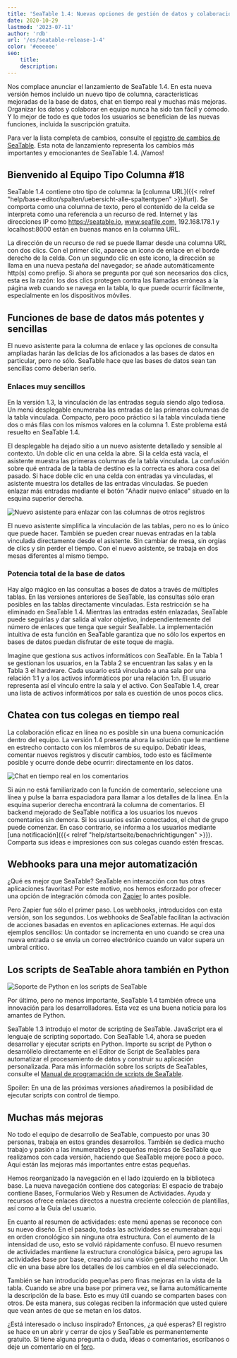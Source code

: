 ```yaml
---
title: 'SeaTable 1.4: Nuevas opciones de gestión de datos y colaboración en línea - SeaTable'
date: 2020-10-29
lastmod: '2023-07-11'
author: 'rdb'
url: '/es/seatable-release-1-4'
color: '#eeeeee'
seo:
    title:
    description:
---
```


Nos complace anunciar el lanzamiento de SeaTable 1.4. En esta nueva versión hemos incluido un nuevo tipo de columna, características mejoradas de la base de datos, chat en tiempo real y muchas más mejoras. Organizar los datos y colaborar en equipo nunca ha sido tan fácil y cómodo. Y lo mejor de todo es que todos los usuarios se benefician de las nuevas funciones, incluida la suscripción gratuita.

Para ver la lista completa de cambios, consulte el [registro de cambios de SeaTable](https://seatable.io/es/docs/changelog/version-1-4/). Esta nota de lanzamiento representa los cambios más importantes y emocionantes de SeaTable 1.4. ¡Vamos!

## Bienvenido al Equipo Tipo Columna #18

SeaTable 1.4 contiene otro tipo de columna: la [columna URL]({{< relref "help/base-editor/spalten/uebersicht-alle-spaltentypen" >}}#url). Se comporta como una columna de texto, pero el contenido de la celda se interpreta como una referencia a un recurso de red. Internet y las direcciones IP como https://seatable.io, www.seafile.com, 192.168.178.1 y localhost:8000 están en buenas manos en la columna URL.

La dirección de un recurso de red se puede llamar desde una columna URL con dos clics. Con el primer clic, aparece un icono de enlace en el borde derecho de la celda. Con un segundo clic en este icono, la dirección se llama en una nueva pestaña del navegador; se añade automáticamente http(s) como prefijo. Si ahora se pregunta por qué son necesarios dos clics, esta es la razón: los dos clics protegen contra las llamadas erróneas a la página web cuando se navega en la tabla, lo que puede ocurrir fácilmente, especialmente en los dispositivos móviles.

## Funciones de base de datos más potentes y sencillas

El nuevo asistente para la columna de enlace y las opciones de consulta ampliadas harán las delicias de los aficionados a las bases de datos en particular, pero no sólo. SeaTable hace que las bases de datos sean tan sencillas como deberían serlo.

### Enlaces muy sencillos

En la versión 1.3, la vinculación de las entradas seguía siendo algo tediosa. Un menú desplegable enumeraba las entradas de las primeras columnas de la tabla vinculada. Compacto, pero poco práctico si la tabla vinculada tiene dos o más filas con los mismos valores en la columna 1. Este problema está resuelto en SeaTable 1.4.

El desplegable ha dejado sitio a un nuevo asistente detallado y sensible al contexto. Un doble clic en una celda la abre. Si la celda está vacía, el asistente muestra las primeras columnas de la tabla vinculada. La confusión sobre qué entrada de la tabla de destino es la correcta es ahora cosa del pasado. Si hace doble clic en una celda con entradas ya vinculadas, el asistente muestra los detalles de las entradas vinculadas. Se pueden enlazar más entradas mediante el botón "Añadir nuevo enlace" situado en la esquina superior derecha.

![Nuevo asistente para enlazar con las columnas de otros registros](linking-dialog.png)

El nuevo asistente simplifica la vinculación de las tablas, pero no es lo único que puede hacer. También se pueden crear nuevas entradas en la tabla vinculada directamente desde el asistente. Sin cambiar de mesa, sin orgías de clics y sin perder el tiempo. Con el nuevo asistente, se trabaja en dos mesas diferentes al mismo tiempo.

### Potencia total de la base de datos

Hay algo mágico en las consultas a bases de datos a través de múltiples tablas. En las versiones anteriores de SeaTable, las consultas sólo eran posibles en las tablas directamente vinculadas. Esta restricción se ha eliminado en SeaTable 1.4. Mientras las entradas estén enlazadas, SeaTable puede seguirlas y dar salida al valor objetivo, independientemente del número de enlaces que tenga que seguir SeaTable. La implementación intuitiva de esta función en SeaTable garantiza que no sólo los expertos en bases de datos puedan disfrutar de este toque de magia.

Imagine que gestiona sus activos informáticos con SeaTable. En la Tabla 1 se gestionan los usuarios, en la Tabla 2 se encuentran las salas y en la Tabla 3 el hardware. Cada usuario está vinculado a una sala por una relación 1:1 y a los activos informáticos por una relación 1:n. El usuario representa así el vínculo entre la sala y el activo. Con SeaTable 1.4, crear una lista de activos informáticos por sala es cuestión de unos pocos clics.

## Chatea con tus colegas en tiempo real

La colaboración eficaz en línea no es posible sin una buena comunicación dentro del equipo. La versión 1.4 presenta ahora la solución que le mantiene en estrecho contacto con los miembros de su equipo. Debatir ideas, comentar nuevos registros y discutir cambios, todo esto es fácilmente posible y ocurre donde debe ocurrir: directamente en los datos.

![Chat en tiempo real en los comentarios](comment-chat.png)

Si aún no está familiarizado con la función de comentario, seleccione una línea y pulse la barra espaciadora para llamar a los detalles de la línea. En la esquina superior derecha encontrará la columna de comentarios. El backend mejorado de SeaTable notifica a los usuarios los nuevos comentarios sin demora. Si los usuarios están conectados, el chat de grupo puede comenzar. En caso contrario, se informa a los usuarios mediante [una notificación]({{< relref "help/startseite/benachrichtigungen" >}}). Comparta sus ideas e impresiones con sus colegas cuando estén frescas.

## Webhooks para una mejor automatización

¿Qué es mejor que SeaTable? SeaTable en interacción con tus otras aplicaciones favoritas! Por este motivo, nos hemos esforzado por ofrecer una opción de integración cómoda con [Zapier](https://zapier.com/apps/seatable/integrations) lo antes posible.

Pero Zapier fue sólo el primer paso. Los webhooks, introducidos con esta versión, son los segundos. Los webhooks de SeaTable facilitan la activación de acciones basadas en eventos en aplicaciones externas. He aquí dos ejemplos sencillos: Un contador se incrementa en uno cuando se crea una nueva entrada o se envía un correo electrónico cuando un valor supera un umbral crítico.

## Los scripts de SeaTable ahora también en Python

![Soporte de Python en los scripts de SeaTable](python.png)

Por último, pero no menos importante, SeaTable 1.4 también ofrece una innovación para los desarrolladores. Esta vez es una buena noticia para los amantes de Python.

SeaTable 1.3 introdujo el motor de scripting de SeaTable. JavaScript era el lenguaje de scripting soportado. Con SeaTable 1.4, ahora se pueden desarrollar y ejecutar scripts en Python. Importe su script de Python o desarróllelo directamente en el Editor de Script de SeaTables para automatizar el procesamiento de datos y construir su aplicación personalizada. Para más información sobre los scripts de SeaTables, consulte el [Manual de programación de scripts de SeaTable](https://seatable.github.io/seatable-scripts/).

Spoiler: En una de las próximas versiones añadiremos la posibilidad de ejecutar scripts con control de tiempo.

## Muchas más mejoras

No todo el equipo de desarrollo de SeaTable, compuesto por unas 30 personas, trabaja en estos grandes desarrollos. También se dedica mucho trabajo y pasión a las innumerables y pequeñas mejoras de SeaTable que realizamos con cada versión, haciendo que SeaTable mejore poco a poco. Aquí están las mejoras más importantes entre estas pequeñas.

Hemos reorganizado la navegación en el lado izquierdo en la biblioteca base. La nueva navegación contiene dos categorías: El espacio de trabajo contiene Bases, Formularios Web y Resumen de Actividades. Ayuda y recursos ofrece enlaces directos a nuestra creciente colección de plantillas, así como a la Guía del usuario.

En cuanto al resumen de actividades: este menú apenas se reconoce con su nuevo diseño. En el pasado, todas las actividades se enumeraban aquí en orden cronológico sin ninguna otra estructura. Con el aumento de la intensidad de uso, esto se volvió rápidamente confuso. El nuevo resumen de actividades mantiene la estructura cronológica básica, pero agrupa las actividades base por base, creando así una visión general mucho mejor. Un clic en una base abre los detalles de los cambios en el día seleccionado.

También se han introducido pequeñas pero finas mejoras en la vista de la tabla. Cuando se abre una base por primera vez, se llama automáticamente la descripción de la base. Esto es muy útil cuando se comparten bases con otros. De esta manera, sus colegas reciben la información que usted quiere que vean antes de que se metan en los datos.

¿Está interesado o incluso inspirado? Entonces, ¿a qué esperas? El registro se hace en un abrir y cerrar de ojos y SeaTable es permanentemente gratuito. Si tiene alguna pregunta o duda, ideas o comentarios, escríbanos o deje un comentario en el [foro](https://forum.seatable.com).
